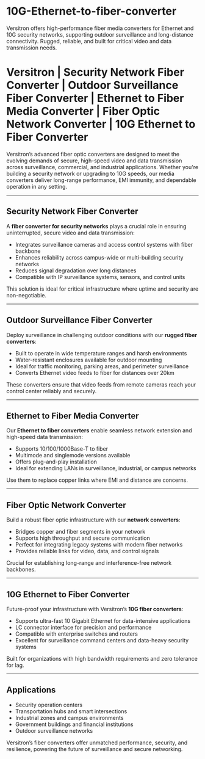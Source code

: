 # 10G-Ethernet-to-fiber-converter
Versitron offers high-performance fiber media converters for Ethernet and 10G security networks, supporting outdoor surveillance and long-distance connectivity. Rugged, reliable, and built for critical video and data transmission needs.

# Versitron | Security Network Fiber Converter | Outdoor Surveillance Fiber Converter | Ethernet to Fiber Media Converter | Fiber Optic Network Converter | 10G Ethernet to Fiber Converter

Versitron’s advanced fiber optic converters are designed to meet the evolving demands of secure, high-speed video and data transmission across surveillance, commercial, and industrial applications. Whether you're building a security network or upgrading to 10G speeds, our media converters deliver long-range performance, EMI immunity, and dependable operation in any setting.

---

## Security Network Fiber Converter

A **fiber converter for security networks** plays a crucial role in ensuring uninterrupted, secure video and data transmission:

- Integrates surveillance cameras and access control systems with fiber backbone  
- Enhances reliability across campus-wide or multi-building security networks  
- Reduces signal degradation over long distances  
- Compatible with IP surveillance systems, sensors, and control units  

This solution is ideal for critical infrastructure where uptime and security are non-negotiable.

---

## Outdoor Surveillance Fiber Converter

Deploy surveillance in challenging outdoor conditions with our **rugged fiber converters**:

- Built to operate in wide temperature ranges and harsh environments  
- Water-resistant enclosures available for outdoor mounting  
- Ideal for traffic monitoring, parking areas, and perimeter surveillance  
- Converts Ethernet video feeds to fiber for distances over 20km  

These converters ensure that video feeds from remote cameras reach your control center reliably and securely.

---

## Ethernet to Fiber Media Converter

Our **Ethernet to fiber converters** enable seamless network extension and high-speed data transmission:

- Supports 10/100/1000Base-T to fiber  
- Multimode and singlemode versions available  
- Offers plug-and-play installation  
- Ideal for extending LANs in surveillance, industrial, or campus networks  

Use them to replace copper links where EMI and distance are concerns.

---

## Fiber Optic Network Converter

Build a robust fiber optic infrastructure with our **network converters**:

- Bridges copper and fiber segments in your network  
- Supports high throughput and secure communication  
- Perfect for integrating legacy systems with modern fiber networks  
- Provides reliable links for video, data, and control signals  

Crucial for establishing long-range and interference-free network backbones.

---

## 10G Ethernet to Fiber Converter

Future-proof your infrastructure with Versitron’s **10G fiber converters**:

- Supports ultra-fast 10 Gigabit Ethernet for data-intensive applications  
- LC connector interface for precision and performance  
- Compatible with enterprise switches and routers  
- Excellent for surveillance command centers and data-heavy security systems  

Built for organizations with high bandwidth requirements and zero tolerance for lag.

---

## Applications

- Security operation centers  
- Transportation hubs and smart intersections  
- Industrial zones and campus environments  
- Government buildings and financial institutions  
- Outdoor surveillance networks  

Versitron’s fiber converters offer unmatched performance, security, and resilience, powering the future of surveillance and secure networking.

